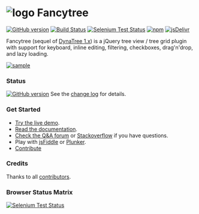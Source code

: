 # ![logo](doc/logo.png?raw=true) Fancytree
[![GitHub version](https://badge.fury.io/gh/mar10%2Ffancytree.svg)](https://github.com/mar10/fancytree/releases/latest)
[![Build Status](https://travis-ci.org/mar10/fancytree.svg?branch=master)](https://travis-ci.org/mar10/fancytree)
[![Selenium Test Status](https://saucelabs.com/buildstatus/sauce-fancytree)](https://saucelabs.com/u/sauce-fancytree)
[![npm](https://img.shields.io/npm/dm/jquery.fancytree.svg)](https://www.npmjs.com/package/jquery.fancytree)
[![jsDelivr](https://data.jsdelivr.com/v1/package/npm/jquery.fancytree/badge)](https://www.jsdelivr.com/package/npm/jquery.fancytree)

Fancytree (sequel of [DynaTree 1.x](https://code.google.com/p/dynatree/)) is a
jQuery tree view / tree grid plugin with support for keyboard, inline editing,
filtering, checkboxes, drag'n'drop, and lazy loading.

[ ![sample](doc/teaser2.png?raw=true) ](http://wwwendt.de/tech/fancytree/demo "Live demo")


### Status

[![GitHub version](https://badge.fury.io/gh/mar10%2Ffancytree.svg)](https://github.com/mar10/fancytree/releases/latest)
See the [change log](https://github.com/mar10/fancytree/blob/master/CHANGELOG.md)
for details.


### Get Started

  * [Try the live demo](http://wwwendt.de/tech/fancytree/demo).
  * [Read the documentation](https://github.com/mar10/fancytree/wiki).
  * [Check the Q&A forum](https://groups.google.com/forum/#!forum/fancytree) or
    [Stackoverflow](http://stackoverflow.com/questions/tagged/fancytree) if you have questions.
  * Play with [jsFiddle](http://jsfiddle.net/mar10/KcxRd/)
    or [Plunker](http://plnkr.co/edit/8sdy3r?p=preview).
  * [Contribute](https://github.com/mar10/fancytree/wiki/HowtoContribute)


### Credits

Thanks to all [contributors](https://github.com/mar10/fancytree/contributors).


### Browser Status Matrix

[![Selenium Test Status](https://saucelabs.com/browser-matrix/sauce-fancytree.svg)](https://saucelabs.com/u/sauce-fancytree)

